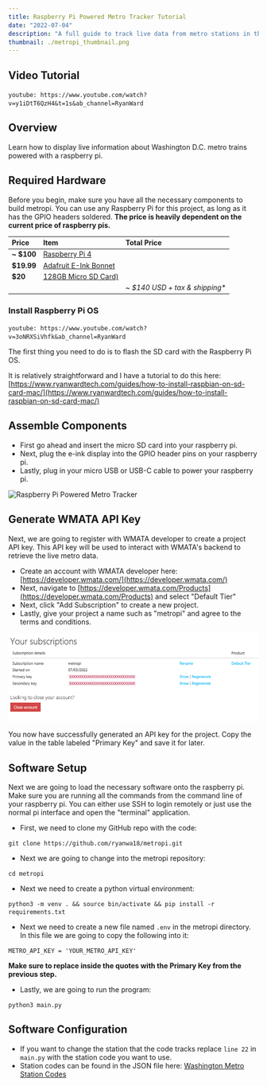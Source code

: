 ```yaml
---
title: Raspberry Pi Powered Metro Tracker Tutorial
date: "2022-07-04"
description: "A full guide to track live data from metro stations in the Washington D.C. metro area with a raspberry pi and adafruit e-ink display"
thumbnail: ./metropi_thumbnail.png
---
```


## Video Tutorial

`youtube: https://www.youtube.com/watch?v=y1iDtT6QzH4&t=1s&ab_channel=RyanWard`

## Overview

Learn how to display live information about Washington D.C. metro trains powered with a raspberry pi.

## Required Hardware

Before you begin, make sure you have all the necessary components to build metropi. You can use any Raspberry Pi for this project, as long as it has the GPIO headers soldered. **The price is heavily dependent on the current price of raspberry pis.**

| Price      | Item                                         | Total Price                                                                                  |
| :--------- | :------------------------------------------- | :------------------------------------------------------------------- |
| **~ $100** | [Raspberry Pi 4](https://amzn.to/3AGLneb)       |                             |
| **$19.99** | [Adafruit E-Ink Bonnet](https://www.adafruit.com/product/4687)  |                             |
| **$20** | [128GB Micro SD Card)](https://amzn.to/3RkuDiG)   |                             |
|            |                                              | *~ $140 USD + tax & shipping** |

### Install Raspberry Pi OS

`youtube: https://www.youtube.com/watch?v=3oNRXSiVhfk&ab_channel=RyanWard`

The first thing you need to do is to flash the SD card with the Raspberry Pi OS.

It is relatively straightforward and I have a tutorial to do this here: [https://www.ryanwardtech.com/guides/how-to-install-raspbian-on-sd-card-mac/](https://www.ryanwardtech.com/guides/how-to-install-raspbian-on-sd-card-mac/)

## Assemble Components

* First go ahead and insert the micro SD card into your raspberry pi.
* Next, plug the e-ink display into the GPIO header pins on your raspberry pi.
* Lastly, plug in your micro USB or USB-C cable to power your raspberry pi.

![Raspberry Pi Powered Metro Tracker](./metropi.png)

## Generate WMATA API Key

Next, we are going to register with WMATA developer to create a project API key. This API key will be used to interact with WMATA's backend to retrieve the live metro data.

* Create an account with WMATA developer here: [https://developer.wmata.com/](https://developer.wmata.com/)
* Next, navigate to [https://developer.wmata.com/Products](https://developer.wmata.com/Products) and select "Default Tier"
* Next, click "Add Subscription" to create a new project.
* Lastly, give your project a name such as "metropi" and agree to the terms and conditions.

![WMATA Metro API Key](./wmata.png)

You now have successfully generated an API key for the project. Copy the value in the table labeled "Primary Key" and save it for later.

## Software Setup

Next we are going to load the necessary software onto the raspberry pi. Make sure you are running all the commands from the command line of your raspberry pi. You can either use SSH to login remotely or just use the normal pi interface and open the "terminal" application.

* First, we need to clone my GitHub repo with the code:
```
git clone https://github.com/ryanwa18/metropi.git
```

* Next we are going to change into the metropi repository:
```
cd metropi
```

* Next we need to create a python virtual environment:
```
python3 -m venv . && source bin/activate && pip install -r requirements.txt
```

* Next we need to create a new file named ```.env``` in the metropi directory. In this file we are going to copy the following into it:
```
METRO_API_KEY = 'YOUR_METRO_API_KEY'
```

**Make sure to replace inside the quotes with the Primary Key from the previous step.**

* Lastly, we are going to run the program:
```
python3 main.py
```

## Software Configuration

* If you want to change the station that the code tracks replace ```line 22``` in ```main.py``` with the station code you want to use.
* Station codes can be found in the JSON file here: [Washington Metro Station Codes](https://developer.wmata.com/docs/services/5476364f031f590f38092507/operations/5476364f031f5909e4fe3311?)
